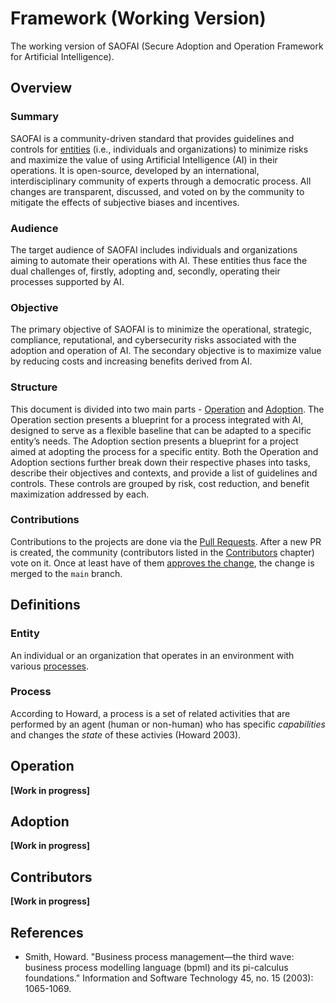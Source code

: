 # Framework (Working Version)
The working version of SAOFAI (Secure Adoption and Operation Framework for Artificial Intelligence).

## Overview

### Summary
SAOFAI is a community-driven standard that provides guidelines and controls for [entities](#entity) (i.e., individuals and organizations) to minimize risks and maximize the value of using Artificial Intelligence (AI) in their operations. It is open-source, developed by an international, interdisciplinary community of experts through a democratic process. All changes are transparent, discussed, and voted on by the community to mitigate the effects of subjective biases and incentives.

### Audience
The target audience of SAOFAI includes individuals and organizations aiming to automate their operations with AI. These entities thus face the dual challenges of, firstly, adopting and, secondly, operating their processes supported by AI.

### Objective
The primary objective of SAOFAI is to minimize the operational, strategic, compliance, reputational, and cybersecurity risks associated with the adoption and operation of AI. The secondary objective is to maximize value by reducing costs and increasing benefits derived from AI.

### Structure
This document is divided into two main parts - [Operation](#operation) and [Adoption](#adoption). The Operation section presents a blueprint for a process integrated with AI, designed to serve as a flexible baseline that can be adapted to a specific entity’s needs. The Adoption section presents a blueprint for a project aimed at adopting the process for a specific entity. Both the Operation and Adoption sections further break down their respective phases into tasks, describe their objectives and contexts, and provide a list of guidelines and controls. These controls are grouped by risk, cost reduction, and benefit maximization addressed by each.

### Contributions
Contributions to the projects are done via the [Pull Requests](https://docs.github.com/en/pull-requests/collaborating-with-pull-requests/proposing-changes-to-your-work-with-pull-requests/creating-a-pull-request). After a new PR is created, the community (contributors listed in the [Contributors](https://github.com/SAOFAI/Framework#contributors) chapter) vote on it. Once at least have of them [approves the change](https://docs.github.com/en/pull-requests/collaborating-with-pull-requests/reviewing-changes-in-pull-requests/reviewing-proposed-changes-in-a-pull-request), the change is merged to the `main` branch.

## Definitions

### Entity

An individual or an organization that operates in an environment with various [processes](#process).

### Process

According to Howard, a process is a set of related activities that are performed by an agent (human or non-human) who has specific *capabilities*  and changes the *state* of these activies (Howard 2003).

## Operation

**[Work in progress]**

## Adoption

**[Work in progress]**

## Contributors

**[Work in progress]**

## References

- Smith, Howard. "Business process management—the third wave: business process modelling language (bpml) and its pi-calculus foundations." Information and Software Technology 45, no. 15 (2003): 1065-1069.